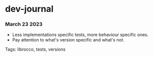 # dev-journal

### March 23 2023
 - Less implementations specific tests, more behaviour specific ones.
 - Pay attention to what's version specific and what's not.

 Tags: librocco, tests, versions
